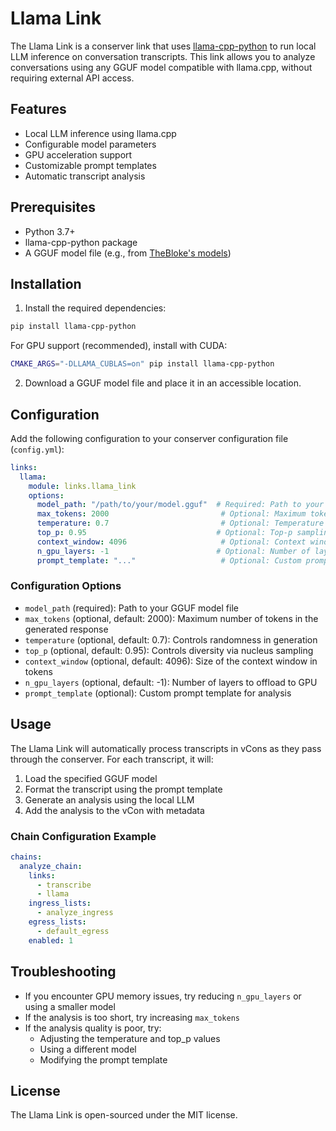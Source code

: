 # Llama Link

The Llama Link is a conserver link that uses [llama-cpp-python](https://github.com/abetlen/llama-cpp-python) to run local LLM inference on conversation transcripts. This link allows you to analyze conversations using any GGUF model compatible with llama.cpp, without requiring external API access.

## Features

- Local LLM inference using llama.cpp
- Configurable model parameters
- GPU acceleration support
- Customizable prompt templates
- Automatic transcript analysis

## Prerequisites

- Python 3.7+
- llama-cpp-python package
- A GGUF model file (e.g., from [TheBloke's models](https://huggingface.co/TheBloke))

## Installation

1. Install the required dependencies:

```bash
pip install llama-cpp-python
```

For GPU support (recommended), install with CUDA:

```bash
CMAKE_ARGS="-DLLAMA_CUBLAS=on" pip install llama-cpp-python
```

2. Download a GGUF model file and place it in an accessible location.

## Configuration

Add the following configuration to your conserver configuration file (`config.yml`):

```yaml
links:
  llama:
    module: links.llama_link
    options:
      model_path: "/path/to/your/model.gguf"  # Required: Path to your GGUF model file
      max_tokens: 2000                         # Optional: Maximum tokens in response
      temperature: 0.7                         # Optional: Temperature for sampling
      top_p: 0.95                             # Optional: Top-p sampling parameter
      context_window: 4096                     # Optional: Context window size
      n_gpu_layers: -1                        # Optional: Number of layers to offload to GPU (-1 for auto)
      prompt_template: "..."                   # Optional: Custom prompt template
```

### Configuration Options

- `model_path` (required): Path to your GGUF model file
- `max_tokens` (optional, default: 2000): Maximum number of tokens in the generated response
- `temperature` (optional, default: 0.7): Controls randomness in generation
- `top_p` (optional, default: 0.95): Controls diversity via nucleus sampling
- `context_window` (optional, default: 4096): Size of the context window in tokens
- `n_gpu_layers` (optional, default: -1): Number of layers to offload to GPU
- `prompt_template` (optional): Custom prompt template for analysis

## Usage

The Llama Link will automatically process transcripts in vCons as they pass through the conserver. For each transcript, it will:

1. Load the specified GGUF model
2. Format the transcript using the prompt template
3. Generate an analysis using the local LLM
4. Add the analysis to the vCon with metadata

### Chain Configuration Example

```yaml
chains:
  analyze_chain:
    links:
      - transcribe
      - llama
    ingress_lists:
      - analyze_ingress
    egress_lists:
      - default_egress
    enabled: 1
```

## Troubleshooting

- If you encounter GPU memory issues, try reducing `n_gpu_layers` or using a smaller model
- If the analysis is too short, try increasing `max_tokens`
- If the analysis quality is poor, try:
  - Adjusting the temperature and top_p values
  - Using a different model
  - Modifying the prompt template

## License

The Llama Link is open-sourced under the MIT license. 